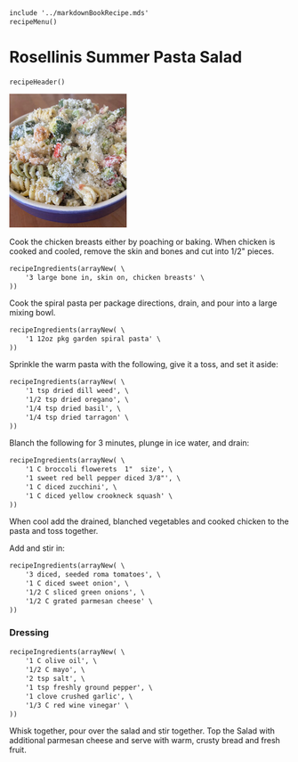 ~~~ markdown-script
include '../markdownBookRecipe.mds'
recipeMenu()
~~~

# Rosellinis Summer Pasta Salad

~~~ markdown-script
recipeHeader()
~~~

![Rosellinis Summer Pasta Salad](../images/RosellinisSummerPastaSalad.jpg "Rosellinis Summer Pasta Salad")

Cook the chicken breasts either by poaching or baking. When chicken is cooked and cooled, remove the
skin and bones and cut into 1/2" pieces.

~~~ markdown-script
recipeIngredients(arrayNew( \
    '3 large bone in, skin on, chicken breasts' \
))
~~~

Cook the spiral pasta per package directions, drain, and pour into a large mixing bowl.

~~~ markdown-script
recipeIngredients(arrayNew( \
    '1 12oz pkg garden spiral pasta' \
))
~~~

Sprinkle the warm pasta with the following, give it a toss, and set it aside:

~~~ markdown-script
recipeIngredients(arrayNew( \
    '1 tsp dried dill weed', \
    '1/2 tsp dried oregano', \
    '1/4 tsp dried basil', \
    '1/4 tsp dried tarragon' \
))
~~~

Blanch the following for 3 minutes, plunge in ice water, and drain:

~~~ markdown-script
recipeIngredients(arrayNew( \
    '1 C broccoli flowerets  1"  size', \
    '1 sweet red bell pepper diced 3/8"', \
    '1 C diced zucchini', \
    '1 C diced yellow crookneck squash' \
))
~~~

When cool add the drained, blanched vegetables and cooked chicken to the pasta and toss together.

Add and stir in:

~~~ markdown-script
recipeIngredients(arrayNew( \
    '3 diced, seeded roma tomatoes', \
    '1 C diced sweet onion', \
    '1/2 C sliced green onions', \
    '1/2 C grated parmesan cheese' \
))
~~~


### Dressing

~~~ markdown-script
recipeIngredients(arrayNew( \
    '1 C olive oil', \
    '1/2 C mayo', \
    '2 tsp salt', \
    '1 tsp freshly ground pepper', \
    '1 clove crushed garlic', \
    '1/3 C red wine vinegar' \
))
~~~

Whisk together, pour over the salad and stir together. Top the Salad with additional parmesan cheese
and serve with warm, crusty bread and fresh fruit.
